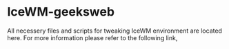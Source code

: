 IceWM-geeksweb
==============

All necessery files and scripts for tweaking IceWM environment are located here.
For more information please refer to the following link,
